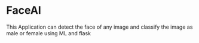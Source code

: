 # FaceAI
This Application can detect the face of any image and classify the image as male or female using ML and flask
